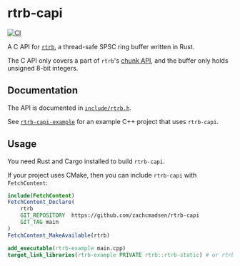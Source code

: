 # rtrb-capi

[![CI][ci_badge]][ci]

A C API for [`rtrb`][rtrb], a thread-safe SPSC ring buffer written in Rust.

The C API only covers a part of `rtrb`'s [chunk API][rtrb-chunks], and the
buffer only holds unsigned 8-bit integers.

## Documentation

The API is documented in [`include/rtrb.h`][include/rtrb.h].

See [`rtrb-capi-example`][rtrb-capi-example] for an example C++ project that
uses `rtrb-capi`.

## Usage

You need Rust and Cargo installed to build `rtrb-capi`.

If your project uses CMake, then you can include `rtrb-capi` with
`FetchContent`:

```cmake
include(FetchContent)
FetchContent_Declare(
    rtrb
    GIT_REPOSITORY  https://github.com/zachcmadsen/rtrb-capi
    GIT_TAG main
)
FetchContent_MakeAvailable(rtrb)

add_executable(rtrb-example main.cpp)
target_link_libraries(rtrb-example PRIVATE rtrb::rtrb-static) # or rtrb::rtrb-shared
```

[ci_badge]: https://github.com/zachcmadsen/rtrb-capi/workflows/CI/badge.svg
[ci]: https://github.com/zachcmadsen/rtrb-capi/actions?query=branch%3Amain

[rtrb]: https://github.com/mgeier/rtrb
[rtrb-chunks]: https://docs.rs/rtrb/latest/rtrb/chunks/index.html
[include/rtrb.h]: https://github.com/zachcmadsen/rtrb-capi/blob/main/include/rtrb.h
[rtrb-capi-example]: https://github.com/zachcmadsen/rtrb-capi-example
